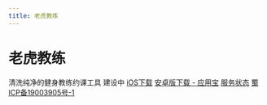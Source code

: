 ```yaml
---
title: 老虎教练
---
```

# 老虎教练
清洗纯净的健身教练约课工具
建设中
[iOS下载](https://itunes.apple.com/app/老虎教练-私教会员管理排课约课工具/id1091210505?ls=1&mt=8)
[安卓版下载 - 应用宝](https://a.app.qq.com/o/simple.jsp?pkgname=hk.socap.tigercoach)
[服务状态](http://status.tigerf.it)
[蜀ICP备19003905号-1](https://www.miibeian.gov.cn)

